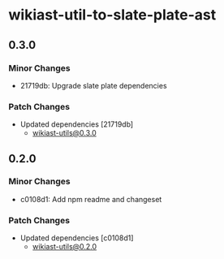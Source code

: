 # wikiast-util-to-slate-plate-ast

## 0.3.0

### Minor Changes

- 21719db: Upgrade slate plate dependencies

### Patch Changes

- Updated dependencies [21719db]
  - wikiast-utils@0.3.0

## 0.2.0

### Minor Changes

- c0108d1: Add npm readme and changeset

### Patch Changes

- Updated dependencies [c0108d1]
  - wikiast-utils@0.2.0
